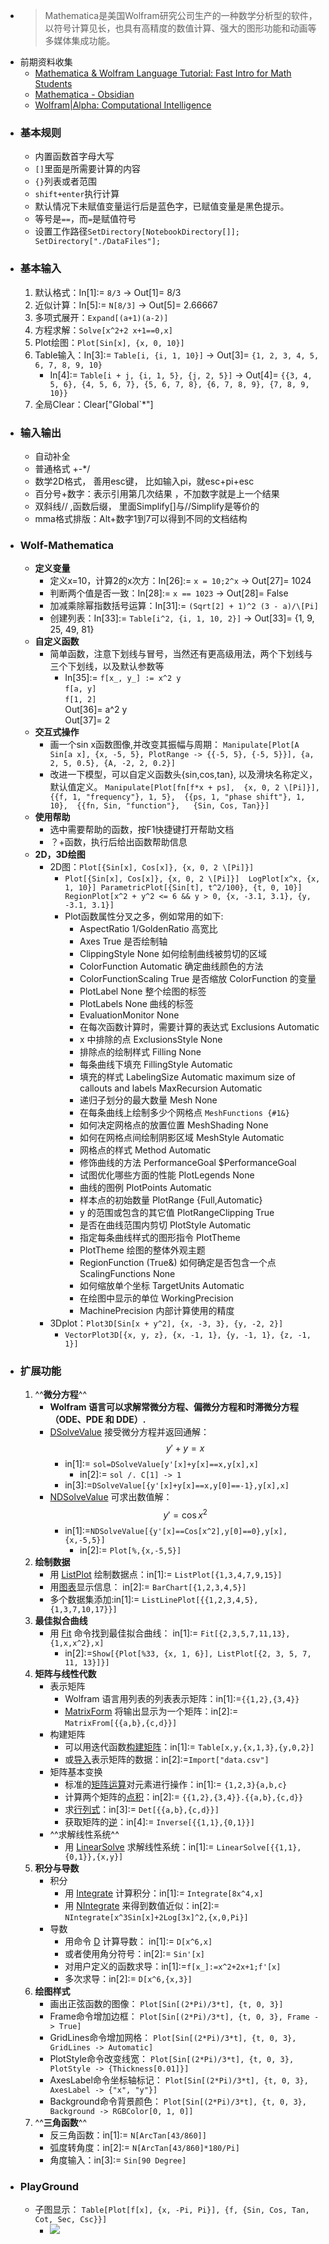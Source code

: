 - > Mathematica是美国Wolfram研究公司生产的一种数学分析型的软件，以符号计算见长，也具有高精度的数值计算、强大的图形功能和动画等多媒体集成功能。
- 前期资料收集
    - [Mathematica & Wolfram Language Tutorial: Fast Intro for Math Students](https://www.wolfram.com/language/fast-introduction-for-math-students/zh/?source=footer)
    - [Mathematica - Obsidian](obsidian://open?vault=Obsidian&file=Luke's%20markdown%2F%E8%BD%AF%E4%BB%B6%E6%95%99%E7%A8%8B%2FMathematica)
    - [Wolfram|Alpha: Computational Intelligence](https://www.wolframalpha.com)
- ### 基本规则
    - 内置函数首字母大写
    - `[]`里面是所需要计算的内容
    - `{}`列表或者范围
    - `shift+enter`执行计算
    - 默认情况下未赋值变量运行后是蓝色字，已赋值变量是黑色提示。
    - 等号是`==`，而`=`是赋值符号
    - 设置工作路径`SetDirectory[NotebookDirectory[]]; SetDirectory["./DataFiles"];`
- ### 基本输入
    1. 默认格式：In[1]:= `8/3` -> Out[1]= 8/3
    2. 近似计算：In[5]:= `N[8/3]` -> Out[5]= 2.66667
    3. 多项式展开：`Expand[(a+1)(a-2)]`
    4. 方程求解：`Solve[x^2+2 x+1==0,x]`
    5. Plot绘图：`Plot[Sin[x], {x, 0, 10}]`
    6. Table输入：In[3]:= `Table[i, {i, 1, 10}]` -> Out[3]= `{1, 2, 3, 4, 5, 6, 7, 8, 9, 10}`
        - In[4]:= `Table[i + j, {i, 1, 5}, {j, 2, 5}]` -> Out[4]= `{{3, 4, 5, 6}, {4, 5, 6, 7}, {5, 6, 7, 8}, {6, 7, 8, 9}, {7, 8, 9, 10}}`
    7. 全局Clear：Clear["Global`*"]
- ### 输入输出
    - 自动补全
    - 普通格式 +-*/
    - 数学2D格式， 善用esc键， 比如输入pi，就esc+pi+esc
    - 百分号+数字：表示引用第几次结果 ，不加数字就是上一个结果
    - 双斜线// ,函数后缀， 里面Simplify[]与//Simplify是等价的
    - mma格式排版：Alt+数字1到7可以得到不同的文档结构
- ### Wolf-Mathematica
    - **定义变量**
        - 定义x=10，计算2的x次方：In[26]:= `x = 10;2^x` -> Out[27]= 1024
        - 判断两个值是否一致：In[28]:= `x == 1023` -> Out[28]= False
        - 加减乘除幂指数括号运算：In[31]:= `(Sqrt[2] + 1)^2 (3 - a)/\[Pi]`
        - 创建列表：In[33]:= `Table[i^2, {i, 1, 10, 2}]` -> Out[33]= {1, 9, 25, 49, 81}
    - **自定义函数**
        - 简单函数，注意下划线与冒号，当然还有更高级用法，两个下划线与三个下划线，以及默认参数等
            - In[35]:= `f[x_, y_] := x^2 y`    
        `f[a, y]`  
        `f[1, 2] `  
Out[36]= a^2 y  
Out[37]= 2
    - **交互式操作**
        - 画一个sin x函数图像,并改变其振幅与周期：
`Manipulate[Plot[A Sin[a x], {x, -5, 5}, PlotRange -> {{-5, 5}, {-5, 5}}], {a, 2, 5, 0.5}, {A, -2, 2, 0.2}]`
        - 改进一下模型，可以自定义函数头{sin,cos,tan}, 以及滑块名称定义，默认值定义。
`Manipulate[Plot[fn[f*x + ps],  {x, 0, 2 \[Pi]}],  {{f, 1, "frequency"}, 1, 5}, 
 {{ps, 1, "phase shift"}, 1, 10},  {{fn, Sin, "function"},   {Sin, Cos, Tan}}]`
    - **使用帮助**
        - 选中需要帮助的函数，按F1快捷键打开帮助文档
        - ？+函数，执行后给出函数帮助信息
    - **2D，3D绘图**
        - 2D图：`Plot[{Sin[x], Cos[x]}, {x, 0, 2 \[Pi]}]`
            - `Plot[{Sin[x], Cos[x]}, {x, 0, 2 \[Pi]}] 
LogPlot[x^x, {x, 1, 10}]
ParametricPlot[{Sin[t], t^2/100}, {t, 0, 10}] 
RegionPlot[x^2 + y^2 <= 6 && y > 0, {x, -3.1, 3.1}, {y, -3.1, 3.1}]`
            - Plot函数属性分叉之多，例如常用的如下:
                - AspectRatio 1/GoldenRatio 高宽比
                - Axes True 是否绘制轴
                - ClippingStyle None 如何绘制曲线被剪切的区域
                - ColorFunction Automatic 确定曲线颜色的方法
                - ColorFunctionScaling True 是否缩放 ColorFunction 的变量
                - PlotLabel None 整个绘图的标签
                - PlotLabels None 曲线的标签
                - EvaluationMonitor None
                - 在每次函数计算时，需要计算的表达式 Exclusions Automatic
                - x 中排除的点 ExclusionsStyle None
                - 排除点的绘制样式 Filling None
                - 每条曲线下填充 FillingStyle Automatic
                - 填充的样式 LabelingSize Automatic maximum size of callouts and labels MaxRecursion Automatic
                - 递归子划分的最大数量 Mesh None
                - 在每条曲线上绘制多少个网格点 `MeshFunctions {#1&}`
                - 如何决定网格点的放置位置 MeshShading None
                - 如何在网格点间绘制阴影区域 MeshStyle Automatic
                - 网格点的样式 Method Automatic
                - 修饰曲线的方法 PerformanceGoal $PerformanceGoal
                - 试图优化哪些方面的性能 PlotLegends None
                - 曲线的图例 PlotPoints Automatic
                - 样本点的初始数量 PlotRange {Full,Automatic}
                - y 的范围或包含的其它值 PlotRangeClipping True
                - 是否在曲线范围内剪切 PlotStyle Automatic
                - 指定每条曲线样式的图形指令 PlotTheme
                - PlotTheme 绘图的整体外观主题
                - RegionFunction (True&) 如何确定是否包含一个点 ScalingFunctions None
                - 如何缩放单个坐标 TargetUnits Automatic
                - 在绘图中显示的单位 WorkingPrecision
                - MachinePrecision 内部计算使用的精度
        - 3Dplot：`Plot3D[Sin[x + y^2], {x, -3, 3}, {y, -2, 2}]`
            - `VectorPlot3D[{x, y, z}, {x, -1, 1}, {y, -1, 1}, {z, -1, 1}]`
- ### 扩展功能
    1. ^^**微分方程**^^
        - __Wolfram 语言可以求解常微分方程、偏微分方程和时滞微分方程 （ODE、PDE 和 DDE）.__
        - [DSolveValue](http://reference.wolfram.com/language/ref/DSolveValue.html) 接受微分方程并返回通解：$$y'+y=x$$
            - in[1]:= `sol=DSolveValue[y'[x]+y[x]==x,y[x],x]`
                - in[2]:= `sol /. C[1] -> 1`
            - in[3]:=`DSolveValue[{y'[x]+y[x]==x,y[0]==-1},y[x],x]`
        - [NDSolveValue](http://reference.wolfram.com/language/ref/NDSolveValue.html) 可求出数值解：$$y'=\cos{x^2}$$
            - in[1]:=`NDSolveValue[{y'[x]==Cos[x^2],y[0]==0},y[x],{x,-5,5}]`
                - in[2]:= `Plot[%,{x,-5,5}]`
    2. **绘制数据**
        - 用 [ListPlot](http://reference.wolfram.com/language/ref/ListPlot.html) 绘制数据点：in[1]:= `ListPlot[{1,3,4,7,9,15}]`
        - 用[图表](http://reference.wolfram.com/language/guide/ChartingAndInformationVisualization.html)显示信息： in[2]:= `BarChart[{1,2,3,4,5}]`
        - 多个数据集添加:in[1]:= `ListLinePlot[{{1,2,3,4,5},{1,3,7,10,17}}]`
    3. **最佳拟合曲线**
        - 用 [Fit](http://reference.wolfram.com/language/ref/Fit.html) 命令找到最佳拟合曲线： in[1]:= `Fit[{2,3,5,7,11,13},{1,x,x^2},x]`
            - in[2]:=`Show[{Plot[%33, {x, 1, 6}], ListPlot[{2, 3, 5, 7, 11, 13}]}]`
    4. **矩阵与线性代数**
        - 表示矩阵
            - Wolfram 语言用列表的列表表示矩阵：in[1]:=`{{1,2},{3,4}}`
            - [MatrixForm](http://reference.wolfram.com/language/ref/MatrixForm.html) 将输出显示为一个矩阵：in[2]:= `MatrixFrom[{{a,b},{c,d}}]`
        - 构建矩阵
            - 可以用迭代函数[构建矩阵](http://reference.wolfram.com/language/guide/ConstructingMatrices.html)：in[1]:= `Table[x,y,{x,1,3},{y,0,2}]`
            - 或[导入](http://reference.wolfram.com/language/guide/ImportingAndExporting.html)表示矩阵的数据：in[2]:=`Import["data.csv"]`
        - 矩阵基本变换
            - 标准的[矩阵运算](http://reference.wolfram.com/language/guide/MatrixOperations.html)对元素进行操作：in[1]:= `{1,2,3}{a,b,c}`
            - 计算两个矩阵的[点积](http://reference.wolfram.com/language/ref/Dot.html)：in[2]:= `{{1,2},{3,4}}.{{a,b},{c,d}}`
            - 求[行列式](http://reference.wolfram.com/language/ref/Det.html)：in[3]:= `Det[{{a,b},{c,d}}]`
            - 获取矩阵的[逆](http://reference.wolfram.com/language/ref/Inverse.html)：in[4]:= `Inverse[{{1,1},{0,1}}]`
        - ^^求解线性系统^^
            - 用 [LinearSolve](http://reference.wolfram.com/language/ref/LinearSolve.html) 求解线性系统：in[1]:= `LinearSolve[{{1,1},{0,1}},{x,y}]`
    5. **积分与导数**
        - 积分
            - 用 [Integrate](http://reference.wolfram.com/language/ref/Integrate.html) 计算积分：in[1]:= `Integrate[8x^4,x]`
            - 用 [NIntegrate](http://reference.wolfram.com/language/ref/NIntegrate.html) 来得到数值近似：in[2]:= `NIntegrate[x^3Sin[x]+2Log[3x]^2,{x,0,Pi}]`
        - 导数
            - 用命令 [D](http://reference.wolfram.com/language/ref/D.html) 计算导数： in[1]:= `D[x^6,x]`
            - 或者使用角分符号：in[2]:= `Sin'[x]`
            - 对用户定义的函数求导：in[1]:=`f[x_]:=x^2+2x+1;f'[x]`
            - 多次求导：in[2]:= `D[x^6,{x,3}]`
    6. **绘图样式**
        - 画出正弦函数的图像： `Plot[Sin[(2*Pi)/3*t], {t, 0, 3}]`
        - Frame命令增加边框： `Plot[Sin[(2*Pi)/3*t], {t, 0, 3}, Frame -> True]`
        - GridLines命令增加网格： `Plot[Sin[(2*Pi)/3*t], {t, 0, 3}, GridLines -> Automatic]`
        - PlotStyle命令改变线宽： `Plot[Sin[(2*Pi)/3*t], {t, 0, 3}, PlotStyle -> {Thickness[0.01]}]`
        - AxesLabel命令坐标轴标记： `Plot[Sin[(2*Pi)/3*t], {t, 0, 3}, AxesLabel -> {"x", "y"}]`
        - Background命令背景颜色： `Plot[Sin[(2*Pi)/3*t], {t, 0, 3}, Background -> RGBColor[0, 1, 0]]`
    7. ^^**三角函数**^^
        - 反三角函数：in[1]:= `N[ArcTan[43/860]]`
        - 弧度转角度：in[2]:= `N[ArcTan[43/860]*180/Pi]`
        - 角度输入：in[3]:= `Sin[90 Degree]`
- ### PlayGround
    - 子图显示： `Table[Plot[f[x], {x, -Pi, Pi}], {f, {Sin, Cos, Tan, Cot, Sec, Csc}}]`
        - ![](https://firebasestorage.googleapis.com/v0/b/firescript-577a2.appspot.com/o/imgs%2Fapp%2FInsightSphere%2FTWdWj19NLI.png?alt=media&token=392a242a-7f46-4207-8e6d-3fced93d6e8b)
